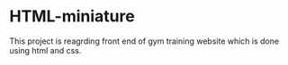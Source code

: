 # HTML-miniature
This project is reagrding front end of gym training website which is done using html and css.
